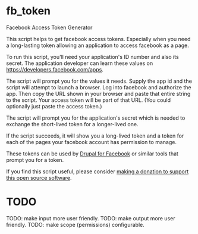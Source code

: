 fb_token
========

Facebook Access Token Generator

This script helps to get facebook access tokens.  Especially when you need a long-lasting token allowing an application to access facebook as a page.

To run this script, you'll need your application's ID number and also its secret.  The application developer can learn these values on https://developers.facebook.com/apps.

The script will prompt you for the values it needs.  Supply the app id and the script will attempt to launch a browser.  Log into facebook and authorize the app.  Then copy the URL shown in your browser and paste that entire string to the script.  Your access token will be part of that URL.  (You could optionally just paste the access token.)

The script will prompt you for the application's secret which is needed to exchange the short-lived token for a longer-lived one.

If the script succeeds, it will show you a long-lived token and a token for each of the pages your facebook account has permission to manage.

These tokens can be used by <a href=//drupal.org/project/fb>Drupal for Facebook</a> or similar tools that prompt you for a token.

If you find this script useful, please consider <a href=//http://www.drupalforfacebook.org/contribute>making a donation to support this open source software</a>.

TODO
====

TODO: make input more user friendly.
TODO: make output more user friendly.
TODO: make scope (permissions) configurable.
